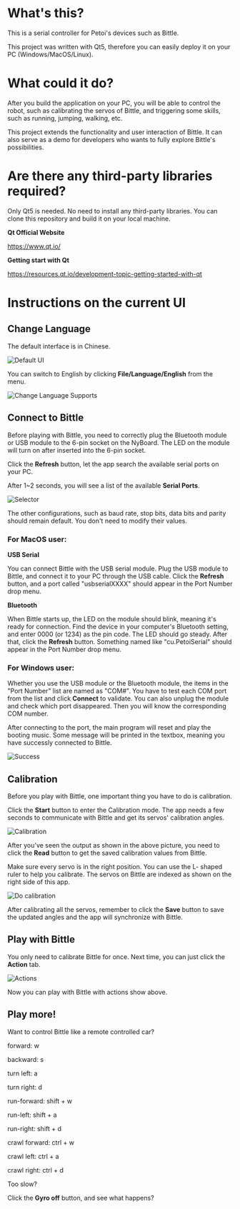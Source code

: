# What's this?

This is a serial controller for Petoi's devices such as Bittle. 

This project was written with Qt5, therefore you can easily deploy it on your PC (Windows/MacOS/Linux).

# What could it do?

After you build the application on your PC, you will be able to control the robot, such as calibrating the servos of Bittle, and triggering some skills, such as running, jumping, walking, etc.

This project extends the functionality and user interaction of Bittle. It can also serve as a demo for developers who wants to fully explore Bittle's possibilities. 

# Are there any third-party libraries required?

Only Qt5 is needed. No need to install any third-party libraries. You can clone this repository and build it on your local machine.

**Qt Official Website**

https://www.qt.io/

**Getting start with Qt**

https://resources.qt.io/development-topic-getting-started-with-qt

# Instructions on the current UI

## Change Language

The default interface is in Chinese.

![Default UI](./pics/DefaultSerialConnection.png)

You can switch to English by clicking **File/Language/English** from the menu.

![Change Language Supports](./pics/ChangeLanguageSupports.png)

## Connect to Bittle

Before playing with Bittle, you need to correctly plug the Bluetooth module or USB module to the 6-pin socket on the NyBoard. The LED on the module will turn on after inserted into the 6-pin socket. 

Click the **Refresh** button, let the app search the available serial ports on your PC.

After 1~2 seconds, you will see a list of the available **Serial Ports**.

![Selector](./pics/Selector.png)

The other configurations, such as baud rate, stop bits, data bits and parity should remain default. You don't need to modify their values. 

### **For MacOS user:**

**USB Serial**

You can connect Bittle with the USB serial module. Plug the USB module to Bittle, and connect it to your PC through the USB cable. Click the **Refresh** button,  and a port called "usbserialXXXX" should appear in the Port Number drop menu.

**Bluetooth**

When Bittle starts up, the LED on the module should blink, meaning it's ready for connection. Find the device in your computer's Bluetooth setting, and enter 0000 (or 1234) as the pin code. The LED should go steady. After that, click the **Refresh** button. Something named like "cu.PetoiSerial" should appear in the  Port Number drop menu.

### **For Windows user:**

Whether you use the USB module or the Bluetooth module, the items in the "Port Number" list are named as "COM#". You have to test each COM port from the list and click **Connect** to validate. You can also unplug the module and check which port disappeared. Then you will know the corresponding COM number. 

After connecting to the port, the main program will reset and play the booting music. Some message will be printed in the textbox, meaning you have successly connected to Bittle.

![Success](./pics/SuccessConnect.png)

## Calibration

Before you play with Bittle, one important thing you have to do is calibration.

Click the **Start** button to enter the Calibration mode. The app needs a few seconds to communicate with Bittle and get its servos' calibration angles.

![Calibration](./pics/Calibration.png)

After you've seen the output as shown in the above picture, you need to click the **Read** button to get the saved calibration values from Bittle.

Make sure every servo is in the right position. You can use the L- shaped ruler to help you calibrate. The servos on Bittle are indexed as shown on the right side of this app.

![Do calibration](./pics/DoCalibration.png)

After calibrating all the servos, remember to click the **Save** button to save the updated angles and the app will synchronize with Bittle.

## Play with Bittle

You only need to calibrate Bittle for once. Next time, you can just click the **Action** tab.

![Actions](./pics/Actions.png)

Now you can play with Bittle with actions show above.


## Play more!

Want to control Bittle like a remote controlled car?

forward: w

backward: s

turn left: a

turn right: d

run-forward: shift + w

run-left: shift + a

run-right: shift + d

crawl forward: ctrl + w

crawl left: ctrl + a

crawl right: ctrl + d

Too slow?

Click the **Gyro off** button, and see what happens? 